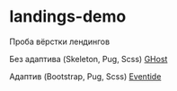 # landings-demo
Проба вёрстки лендингов

Без адаптива (Skeleton, Pug, Scss) [GHost](https://geooooo.github.io/landings-demo/ghost/app/)

Адаптив (Bootstrap, Pug, Scss) [Eventide](https://geooooo.github.io/landings-demo/eventide/)
